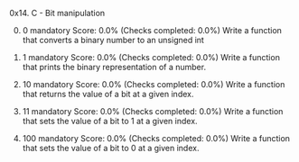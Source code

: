 0x14. C - Bit manipulation

0. 0
mandatory
Score: 0.0% (Checks completed: 0.0%)
Write a function that converts a binary number to an unsigned int

1. 1
mandatory
Score: 0.0% (Checks completed: 0.0%)
Write a function that prints the binary representation of a number.

2. 10
mandatory
Score: 0.0% (Checks completed: 0.0%)
Write a function that returns the value of a bit at a given index.

3. 11
mandatory
Score: 0.0% (Checks completed: 0.0%)
Write a function that sets the value of a bit to 1 at a given index.

4. 100
mandatory
Score: 0.0% (Checks completed: 0.0%)
Write a function that sets the value of a bit to 0 at a given index.
